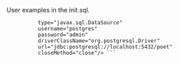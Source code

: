 User examples in the init.sql.

```<Resource name="jdbc/poet"
          type="javax.sql.DataSource"
          username="postgres"
          password="admin"
          driverClassName="org.postgresql.Driver"
          url="jdbc:postgresql://localhost:5432/poet"
          closeMethod="close"/> ```
